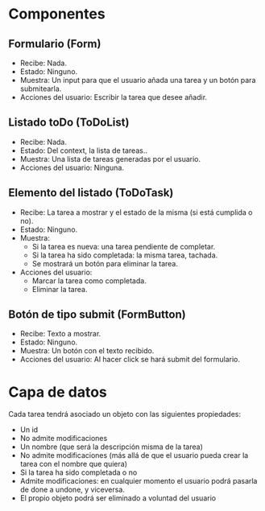 # Componentes

## Formulario (Form)

- Recibe: Nada.
- Estado: Ninguno.
- Muestra: Un input para que el usuario añada una tarea y un botón para submitearla.
- Acciones del usuario: Escribir la tarea que desee añadir.

## Listado toDo (ToDoList)

- Recibe: Nada.
- Estado: Del context, la lista de tareas..
- Muestra: Una lista de tareas generadas por el usuario.
- Acciones del usuario: Ninguna.

## Elemento del listado (ToDoTask)

- Recibe: La tarea a mostrar y el estado de la misma (si está cumplida o no).
- Estado: Ninguno.
- Muestra:
  - Si la tarea es nueva: una tarea pendiente de completar.
  - Si la tarea ha sido completada: la misma tarea, tachada.
  - Se mostrará un botón para eliminar la tarea.
- Acciones del usuario:
  - Marcar la tarea como completada.
  - Eliminar la tarea.

## Botón de tipo submit (FormButton)

- Recibe: Texto a mostrar.
- Estado: Ninguno.
- Muestra: Un botón con el texto recibido.
- Acciones del usuario: Al hacer click se hará submit del formulario.

# Capa de datos

Cada tarea tendrá asociado un objeto con las siguientes propiedades:

- Un id
- No admite modificaciones
- Un nombre (que será la descripción misma de la tarea)
- No admite modificaciones (más allá de que el usuario pueda crear la tarea con el nombre que quiera)
- Si la tarea ha sido completada o no
- Admite modificaciones: en cualquier momento el usuario podrá pasarla de done a undone, y viceversa.
- El propio objeto podrá ser eliminado a voluntad del usuario
